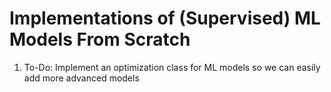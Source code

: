 # Implementations of (Supervised) ML Models From Scratch

1. To-Do: Implement an optimization class for ML models so we can easily add more advanced models
